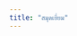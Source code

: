 ```yaml
---
title: "สมุดเยี่ยม"
---
```

<div id="guestbook"></div>
<script src="https://giscus.app/client.js"
  data-repo="your-username/your-repo"
  data-repo-id="REPO_ID"
  data-category="General"
  data-category-id="CATEGORY_ID"
  data-mapping="pathname"
  data-strict="1"
  data-reactions-enabled="1"
  data-emit-metadata="0"
  data-input-position="top"
  data-theme="light"
  data-lang="th"
  crossorigin="anonymous"
  async>
</script>
